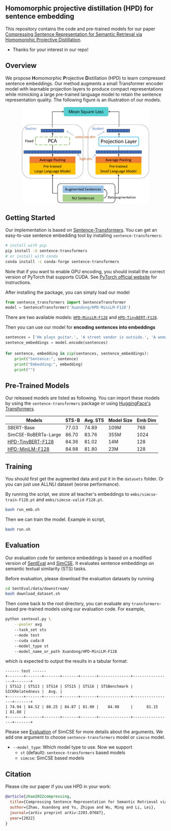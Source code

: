 ## Homomorphic projective distillation (HPD) for sentence embedding

This repository contains the code and pre-trained models for our paper [Compressing Sentence Representation for Semantic Retrieval via Homomorphic Projective Distillation](https://arxiv.org/abs/2203.07687).

* Thanks for your interest in our repo!


## Overview

We propose **H**omomorphic **P**rojective **D**istillation (HPD) to learn compressed sentence embeddings. Our method augments a small Transformer encoder model with learnable projection layers to produce compact representations while mimicking a large pre-trained language model to retain the sentence representation quality. The following figure is an illustration of our models.

<div style="text-align: center"><img src="figure/model.pdf" width="400"></div>


## Getting Started

Our implementation is based on [Sentence-Transformers](https://github.com/UKPLab/sentence-transformers). You can get an easy-to-use sentence embedding tool by installing `sentence-transformers`:

```bash
# install with pip
pip install -U sentence-transformers
# or install with conda
conda install -c conda-forge sentence-transformers
```

Note that if you want to enable GPU encoding, you should install the correct version of PyTorch that supports CUDA. See [PyTorch official website](https://pytorch.org) for instructions.

After installing the package, you can simply load our model
```python
from sentence_transformers import SentenceTransformer
model = SentenceTransformer('Xuandong/HPD-MiniLM-F128')
```

There are two available models: [`HPD-MiniLM-F128`](https://huggingface.co/Xuandong/HPD-MiniLM-F128) and [`HPD-TinyBERT-F128`](https://huggingface.co/Xuandong/HPD-TinyBERT-F128).

Then you can use our model for **encoding sentences into embeddings**
```python
sentences = ['He plays guitar.', 'A street vendor is outside.', 'A woman is reading.']
sentence_embeddings = model.encode(sentences)

for sentence, embedding in zip(sentences, sentence_embeddings):
    print("Sentence:", sentence)
    print("Embedding:", embedding)
    print("")
```

## Pre-Trained Models

Our released models are listed as following. You can import these models by using the `sentence-transformers` package or using [HuggingFace's Transformers](https://github.com/huggingface/transformers). 

| Models               | STS-B   | Avg. STS  | Model Size   | Emb Dim  |
| -------------------- | ------- | --------- | ------------ | -------- |
| SBERT-Base           | 77.03   | 74.89     | 109M         | 768      |
| SimCSE-RoBERTa-Large | 86.70   | 83.76     | 355M         | 1024     |
| [HPD-TinyBERT-F128](https://huggingface.co/Xuandong/HPD-TinyBERT-F128)     | 84.36   | 81.02     | 14M          | 128      |
| [HPD-MiniLM-F128](https://huggingface.co/Xuandong/HPD-MiniLM-F128)      | 84.98   | 81.80     | 23M          | 128      |

## Training

You should first get the augmented data and put it in the `datasets` folder. Or you can just use ALLNLI dataset (worse performance).

By running the script, we store all teacher's embeddings to `embs/simcse-train-F128.pt` and `embs/simcse-valid-F128.pt`.
```bash
bash run_emb.sh
```

Then we can train the model. Example in script,

```bash
bash run.sh
```


## Evaluation

Our evaluation code for sentence embeddings is based on a modified version of [SentEval](https://github.com/facebookresearch/SentEval) and [SimCSE](https://github.com/princeton-nlp/SimCSE). It evaluates sentence embeddings on semantic textual similarity (STS) tasks.

Before evaluation, please download the evaluation datasets by running
```bash
cd SentEval/data/downstream/
bash download_dataset.sh
```

Then come back to the root directory, you can evaluate any `transformers`-based pre-trained models using our evaluation code. For example,

```bash
python senteval.py \
    --pooler avg 
    --task_set sts 
    --mode test 
    --cuda cuda:0 
    --model_type st 
    --model_name_or_path Xuandong/HPD-MiniLM-F128
```
which is expected to output the results in a tabular format:
```
------ test ------
+-------+-------+-------+-------+-------+--------------+-----------------+-------+
| STS12 | STS13 | STS14 | STS15 | STS16 | STSBenchmark | SICKRelatedness |  Avg. |
+-------+-------+-------+-------+-------+--------------+-----------------+-------+
| 74.94 | 84.52 | 80.25 | 84.87 | 81.90 |    84.98     |      81.15      | 81.80 |
+-------+-------+-------+-------+-------+--------------+-----------------+-------+
```

Please see [Evaluation](https://github.com/princeton-nlp/SimCSE#evaluation) of SimCSE for more details about the arguments. We add one argument to choose `sentence-transformers` model or `simcse` model.

* `--model_type`: Which model type to use. Now we support
  * `st` (default): `sentence-transformers` based models
  * `simcse`: SimCSE based models


## Citation

Please cite our paper if you use HPD in your work:

```bibtex
@article{zhao2022compressing,
  title={Compressing Sentence Representation for Semantic Retrieval via Homomorphic Projective Distillation},
  author={Zhao, Xuandong and Yu, Zhiguo and Wu, Ming and Li, Lei},
  journal={arXiv preprint arXiv:2203.07687},
  year={2022}
}
```